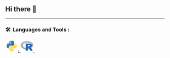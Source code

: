 ## Hi there 👋

---

### 🛠 &nbsp;Languages and Tools :
<a href="https://docs.python.org/3/" target="_blank">
    <img src="Img/python-original.svg" alt="python" width="40" height="40">;
</a>
<a href="https://www.r-project.org" target="_blank">
    <img src="https://github.com/devicons/devicon/blob/master/icons/r/r-original.svg" title="R" alt="R" width="40" height="40"/>&nbsp;
</a>
